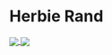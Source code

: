 # Herbie Rand

<a href="https://github.com/hrand1005/github-readme-stats">
    <img align="center" src="https://github-readme-stats.vercel.app/api?username=hrand1005&show_icons=true&hide_border=true&count_private=true&include_all_commits=true&theme=gruvbox" />
</a>
<a href="https://github.com/hrand1005/github-readme-stats">
    <img align="center" src="https://github-readme-stats.vercel.app/api/top-langs/?username=hrand1005&exclude_repo=unity-projects&hide_border=true&hide=html,css&langs_count=3&theme=gruvbox" />
</a>